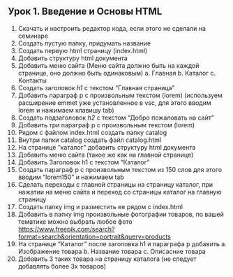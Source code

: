 ## Урок 1. Введение и Основы HTML
1) Скачать и настроить редактор кода, если этого не сделали на семинаре
2) Создать пустую папку, придумать название
3) Создать первую html страницу (index.html)
4) Добавить структуру html документа
5) Добавить меню сайта (Меню сайта должно быть на каждой странице, оно должно быть одинаковым) a. Главная b. Каталог c. Контакты
6) Создать заголовок *h1* с текстом “Главная страница”
7) Добавить параграф p с произвольным текстом (lorem) (используем расширение emmet уже установленное в vsc, для этого вводим lorem и нажимаем клавишу tab)
8) Создать подзаголовок *h2* с текстом “Добро пожаловать на сайт”
9) Добавить три параграф p с произвольным текстом (lorem)
10) Рядом с файлом index.html создать папку catalog
11) Внутри папки catalog создать файл catalog.html
12) На странице “каталог” добавить структуру html документа
13) Добавить меню сайта (такое же как на главной странице)
14) Добавить Заголовок h1 с текстом “Каталог”
15) Создать параграф p с произвольным текстом из 150 слов для этого вводим “lorem150” и нажимаем tab
16) Сделать переходы с главной страницы на страницу каталог, при нажатии на меню сайта и переход со страницы каталог на главную страницу
17) Создать папку img и разместить ее рядом с index.html
18) Добавить в папку img произвольные фотографии товаров, по вашей тематике можно выбрать любое фото https://www.freepik.com/search?format=search&orientation=portrait&query=products
19) На странице “Каталог” после заголовка h1 и параграфа p добавить a. Изображение товара b. Название товара c. Описасние товара
20) Добавить 3 таких товара на страницу каталога (не следует добавлять более 3х товаров)